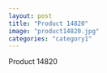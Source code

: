 ```yaml
---
layout: post
title: "Product 14820"
image: "product14820.jpg"
categories: "category1"
---
```

Product 14820
